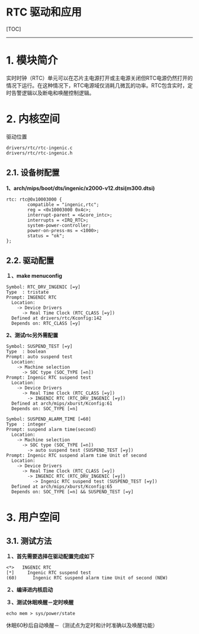 RTC 驱动和应用
============
[TOC]
<!-- toc -->

----

# 1. 模块简介

实时时钟（RTC）单元可以在芯片主电源打开或主电源关闭但RTC电源仍然打开的情况下运行。在这种情况下，RTC电源域仅消耗几微瓦的功率。RTC包含实时，定时告警逻辑以及断电和唤醒控制逻辑。

# 2. 内核空间

驱动位置

```
drivers/rtc/rtc-ingenic.c 
drivers/rtc/rtc-ingenic.h
```

## 2.1. 设备树配置

**1、arch/mips/boot/dts/ingenic/x2000-v12.dtsi(m300.dtsi)**

```
rtc: rtc@0x10003000 {
        compatible = "ingenic,rtc";
        reg = <0x10003000 0x4c>;
        interrupt-parent = <&core_intc>;
        interrupts = <IRQ_RTC>;
        system-power-controller;
        power-on-press-ms = <1000>;
        status = "ok";
};
```

## 2.2. 驱动配置

**１、make menuconfig**

```
Symbol: RTC_DRV_INGENIC [=y]                  
Type  : tristate                              
Prompt: INGENIC RTC                           
  Location:                                   
    -> Device Drivers                         
      -> Real Time Clock (RTC_CLASS [=y])     
  Defined at drivers/rtc/Kconfig:142          
  Depends on: RTC_CLASS [=y]
```

**2、测试rtc另外需配置**

```
Symbol: SUSPEND_TEST [=y]                        
Type  : boolean                                  
Prompt: auto suspend test                        
  Location:                                      
    -> Machine selection                         
      -> SOC type (SOC_TYPE [=n])                
Prompt: Ingenic RTC suspend test                 
  Location:                                      
    -> Device Drivers                            
      -> Real Time Clock (RTC_CLASS [=y])        
        -> INGENIC RTC (RTC_DRV_INGENIC [=y])    
  Defined at arch/mips/xburst/Kconfig:61         
  Depends on: SOC_TYPE [=n]
```

```
Symbol: SUSPEND_ALARM_TIME [=60]                                 
Type  : integer                                                  
Prompt: suspend alarm time(second)                               
  Location:                                                      
    -> Machine selection                                         
      -> SOC type (SOC_TYPE [=n])                                
        -> auto suspend test (SUSPEND_TEST [=y])                 
Prompt: Ingenic RTC suspend alarm time Unit of second            
  Location:                                                      
    -> Device Drivers                                            
      -> Real Time Clock (RTC_CLASS [=y])                        
        -> INGENIC RTC (RTC_DRV_INGENIC [=y])                    
          -> Ingenic RTC suspend test (SUSPEND_TEST [=y])        
  Defined at arch/mips/xburst/Kconfig:65                         
  Depends on: SOC_TYPE [=n] && SUSPEND_TEST [=y]
```

# 3. 用户空间

## 3.1. 测试方法

**１、首先需要选择在驱动配置完成如下**

```
<*>   INGENIC RTC                                                   
[*]     Ingenic RTC suspend test                                    
(60)      Ingenic RTC suspend alarm time Unit of second (NEW)    
```

**２、编译进内核启动**

**３、测试休眠唤醒－定时唤醒**

```
echo mem > sys/power/state
```

休眠60秒后自动唤醒－（测试点为定时和计时准确以及唤醒功能）



